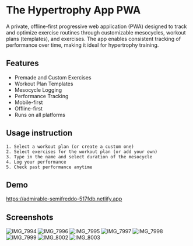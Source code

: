 
# The Hypertrophy App PWA

A private, offline-first progressive web application (PWA) designed to track and optimize exercise routines through customizable mesocycles, workout plans (templates), and exercises. The app enables consistent tracking of performance over time, making it ideal for hypertrophy training.

## Features

- Premade and Custom Exercises
- Workout Plan Templates
- Mesocycle Logging
- Performance Tracking
- Mobile-first
- Offline-first
- Runs on all platforms
  
## Usage instruction

    1. Select a workout plan (or create a custom one)
    2. Select exercises for the workout plan (or add your own)
    3. Type in the name and select duration of the mesocycle
    4. Log your performance
    5. Check past performance anytime
    
## Demo

https://admirable-semifreddo-517fdb.netlify.app

## Screenshots

![IMG_7994](https://github.com/user-attachments/assets/5432cf22-d687-4aea-9d06-f58ce9abcffe)
![IMG_7996](https://github.com/user-attachments/assets/d23d562f-2539-44c8-93a5-9842eea9468c)
![IMG_7995](https://github.com/user-attachments/assets/40c77cda-6811-4c27-8b5a-1927109c9c59)
![IMG_7997](https://github.com/user-attachments/assets/f34b2354-7e5f-4bf4-89a9-673cff120a52)
![IMG_7998](https://github.com/user-attachments/assets/8ce09ae2-8e63-4e5a-8698-44d0a5b0d79f)
![IMG_7999](https://github.com/user-attachments/assets/637c0d6f-19a4-40c8-9548-961b4f38a4b3)
![IMG_8002](https://github.com/user-attachments/assets/5ddc2f8f-d8c1-4988-aa34-5c79ef246d0d)
![IMG_8003](https://github.com/user-attachments/assets/da7930ee-10ca-4dd7-843b-8a751935dd49)
